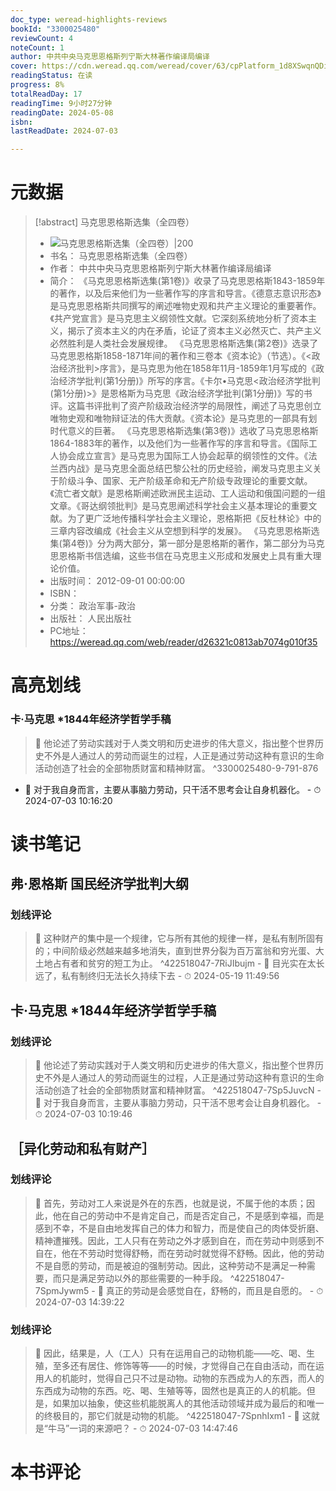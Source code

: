 ```yaml
---
doc_type: weread-highlights-reviews
bookId: "3300025480"
reviewCount: 4
noteCount: 1
author: 中共中央马克思恩格斯列宁斯大林著作编译局编译
cover: https://cdn.weread.qq.com/weread/cover/63/cpPlatform_1d8XSwqnQDiHucDsiFhtZF/t7_cpPlatform_1d8XSwqnQDiHucDsiFhtZF.jpg
readingStatus: 在读
progress: 8%
totalReadDay: 17
readingTime: 9小时27分钟
readingDate: 2024-05-08
isbn: 
lastReadDate: 2024-07-03

---
```

# 元数据
> [!abstract] 马克思恩格斯选集（全四卷）
> - ![ 马克思恩格斯选集（全四卷）|200](https://cdn.weread.qq.com/weread/cover/63/cpPlatform_1d8XSwqnQDiHucDsiFhtZF/t7_cpPlatform_1d8XSwqnQDiHucDsiFhtZF.jpg)
> - 书名： 马克思恩格斯选集（全四卷）
> - 作者： 中共中央马克思恩格斯列宁斯大林著作编译局编译
> - 简介： 《马克思恩格斯选集(第1卷)》收录了马克思恩格斯1843-1859年的著作，以及后来他们为一些著作写的序言和导言。《德意志意识形态》是马克思恩格斯共同撰写的阐述唯物史观和共产主义理论的重要著作。《共产党宣言》是马克思主义纲领性文献。它深刻系统地分析了资本主义，揭示了资本主义的内在矛盾，论证了资本主义必然灭亡、共产主义必然胜利是人类社会发展规律。 《马克思恩格斯选集(第2卷)》选录了马克思恩格斯1858-1871年间的著作和三卷本《资本论》（节选）。《<政治经济批判>序言》，是马克思为他在1858年11月-1859年1月写成的《政治经济学批判(第1分册)》所写的序言。《卡尔•马克思<政治经济学批判(第1分册)>》是恩格斯为马克思《政治经济学批判(第1分册)》写的书评。这篇书评批判了资产阶级政治经济学的局限性，阐述了马克思创立唯物史观和唯物辩证法的伟大贡献。《资本论》是马克思的一部具有划时代意义的巨著。 《马克思恩格斯选集(第3卷)》选收了马克思恩格斯1864-1883年的著作，以及他们为一些著作写的序言和导言。《国际工人协会成立宣言》是马克思为国际工人协会起草的纲领性的文件。《法兰西内战》是马克思全面总结巴黎公社的历史经验，阐发马克思主义关于阶级斗争、国家、无产阶级革命和无产阶级专政理论的重要文献。《流亡者文献》是恩格斯阐述欧洲民主运动、工人运动和俄国问题的一组文章。《哥达纲领批判》是马克思阐述科学社会主义基本理论的重要文献。为了更广泛地传播科学社会主义理论，恩格斯把《反杜林论》中的三章内容改编成《社会主义从空想到科学的发展》。 《马克思恩格斯选集(第4卷)》分为两大部分，第一部分是恩格斯的著作，第二部分为马克思恩格斯书信选编，这些书信在马克思主义形成和发展史上具有重大理论价值。
> - 出版时间： 2012-09-01 00:00:00
> - ISBN： 
> - 分类： 政治军事-政治
> - 出版社： 人民出版社
> - PC地址：https://weread.qq.com/web/reader/d26321c0813ab7074g010f35

# 高亮划线

### 卡·马克思 *1844年经济学哲学手稿

> 📌 他论述了劳动实践对于人类文明和历史进步的伟大意义，指出整个世界历史不外是人通过人的劳动而诞生的过程，人正是通过劳动这种有意识的生命活动创造了社会的全部物质财富和精神财富。 ^3300025480-9-791-876
- 💭 对于我自身而言，主要从事脑力劳动，只干活不思考会让自身机器化。 - ⏱ 2024-07-03 10:16:20 

# 读书笔记

## 弗·恩格斯 国民经济学批判大纲

### 划线评论
> 📌 这种财产的集中是一个规律，它与所有其他的规律一样，是私有制所固有的；中间阶级必然越来越多地消失，直到世界分裂为百万富翁和穷光蛋、大土地占有者和贫穷的短工为止。  ^422518047-7RiJIbujm
    - 💭 目光实在太长远了，私有制终归无法长久持续下去
    - ⏱ 2024-05-19 11:49:56
   
## 卡·马克思 *1844年经济学哲学手稿

### 划线评论
> 📌 他论述了劳动实践对于人类文明和历史进步的伟大意义，指出整个世界历史不外是人通过人的劳动而诞生的过程，人正是通过劳动这种有意识的生命活动创造了社会的全部物质财富和精神财富。  ^422518047-7Sp5JuvcN
    - 💭 对于我自身而言，主要从事脑力劳动，只干活不思考会让自身机器化。
    - ⏱ 2024-07-03 10:19:46
   
## ［异化劳动和私有财产］

### 划线评论
> 📌 首先，劳动对工人来说是外在的东西，也就是说，不属于他的本质；因此，他在自己的劳动中不是肯定自己，而是否定自己，不是感到幸福，而是感到不幸，不是自由地发挥自己的体力和智力，而是使自己的肉体受折磨、精神遭摧残。因此，工人只有在劳动之外才感到自在，而在劳动中则感到不自在，他在不劳动时觉得舒畅，而在劳动时就觉得不舒畅。因此，他的劳动不是自愿的劳动，而是被迫的强制劳动。因此，这种劳动不是满足一种需要，而只是满足劳动以外的那些需要的一种手段。  ^422518047-7SpmJywm5
    - 💭 真正的劳动是会感觉自在，舒畅的，而且是自愿的。
    - ⏱ 2024-07-03 14:39:22

### 划线评论
> 📌 因此，结果是，人（工人）只有在运用自己的动物机能——吃、喝、生殖，至多还有居住、修饰等等——的时候，才觉得自己在自由活动，而在运用人的机能时，觉得自己只不过是动物。动物的东西成为人的东西，而人的东西成为动物的东西。吃、喝、生殖等等，固然也是真正的人的机能。但是，如果加以抽象，使这些机能脱离人的其他活动领域并成为最后的和唯一的终极目的，那它们就是动物的机能。  ^422518047-7SpnhIxm1
    - 💭 这就是“牛马”一词的来源吧？
    - ⏱ 2024-07-03 14:47:46
   
# 本书评论

